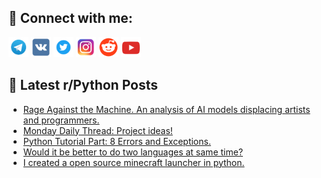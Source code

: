 ## 🔎 Connect with me:
[<img src="https://github.com/bullbesh/bullbesh/blob/main/images/Telegram.png" width="32" height="32" />](https://t.me/bullbesh)
[<img src="https://github.com/bullbesh/bullbesh/blob/main/images/VK.png" width="32" height="32" />](https://vk.com/bullbesh)
[<img src="https://github.com/bullbesh/bullbesh/blob/main/images/Twitter.png" width="32" height="32" />](https://twitter.com/bullbesh1)
[<img src="https://github.com/bullbesh/bullbesh/blob/main/images/Instagram.png" width="32" height="32" />](https://www.instagram.com/bullbesh)
[<img src="https://github.com/bullbesh/bullbesh/blob/main/images/Reddit.png" width="32" height="32" />](https://www.reddit.com/user/bullbesh)
[<img src="https://github.com/bullbesh/bullbesh/blob/main/images/YouTube.png" width="32" height="32" />](https://www.youtube.com/channel/UCtfjRs6uzgq5mfm8S06WTcg)

## 📕 Latest r/Python Posts
<!-- BLOG-POST-LIST:START -->
- [Rage Against the Machine. An analysis of AI models displacing artists and programmers.](https://www.reddit.com/r/Python/comments/wuf70b/rage_against_the_machine_an_analysis_of_ai_models/)
- [Monday Daily Thread: Project ideas!](https://www.reddit.com/r/Python/comments/wueab6/monday_daily_thread_project_ideas/)
- [Python Tutorial Part: 8 Errors and Exceptions.](https://www.reddit.com/r/Python/comments/wudtpr/python_tutorial_part_8_errors_and_exceptions/)
- [Would it be better to do two languages at same time?](https://www.reddit.com/r/Python/comments/wuamm3/would_it_be_better_to_do_two_languages_at_same/)
- [I created a open source minecraft launcher in python.](https://www.reddit.com/r/Python/comments/wu8s43/i_created_a_open_source_minecraft_launcher_in/)
<!-- BLOG-POST-LIST:END -->
